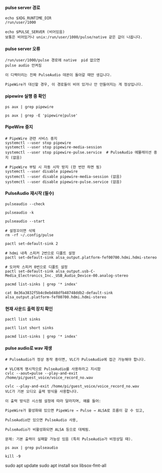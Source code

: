 #### pulse server 경로
```less
echo $XDG_RUNTIME_DIR
/run/user/1000

echo $PULSE_SERVER (비어있음)
보통은 비어있거나 unix:/run/user/1000/pulse/native 같은 값이 나옵니다.
```

#### pulse server 오류
```less
/run/user/1000/pulse 경로에 native  pid 없으면
pulse audio 안켜짐

이 디렉터리는 진짜 PulseAudio 데몬이 돌아갈 때만 생깁니다.

PipeWire가 대신할 경우, 이 경로들이 비어 있거나 안 만들어지는 게 정상입니다.
```

#### pipewire 실행 중 확인
```less
ps aux | grep pipewire

ps aux | grep -E 'pipewire|pulse'
```

#### PipeWire 중지
```less
# PipeWire 관련 서비스 중지
systemctl --user stop pipewire
systemctl --user stop pipewire-media-session
systemctl --user stop pipewire-pulse.service  # PulseAudio 에뮬레이션 중지 (없음)

# PipeWire 부팅 시 자동 시작 방지 (한 번만 하면 됨)
systemctl --user disable pipewire
systemctl --user disable pipewire-media-session (없음)
systemctl --user disable pipewire-pulse.service (없음)
```

#### PulseAudio 재시작 (필수)
```less
pulseaudio --check

pulseaudio -k

pulseaudio --start

# 설정꼬이면 삭제
rm -rf ~/.config/pulse

pactl set-default-sink 2

# hdmi 내측 스피커 2번으로 디폴트 설정
pactl set-default-sink alsa_output.platform-fef00700.hdmi.hdmi-stereo

# 도어락 스피커 0번으로 디폴트 설정
pactl set-default-sink alsa_output.usb-C-Media_Electronics_Inc._USB_Audio_Device-00.analog-stereo

pacmd list-sinks | grep '* index'

cat 8e36a3832f5b4c0ebd48dfb48748ddb2-default-sink
alsa_output.platform-fef00700.hdmi.hdmi-stereo
```

#### 현재 사운드 출력 장치 확인
```less
pactl list sinks

pactl list short sinks

pacmd list-sinks | grep '* index'
```

#### pulse audio로 wav 재생
```less
# PulseAudio가 정상 동작 중이면, VLC가 PulseAudio에 접근 가능해야 합니다.

# VLC에게 명시적으로 PulseAudio를 사용하라고 지시함
cvlc --aout=pulse --play-and-exit /home/pi/guest_voice/voice_record_no.wav
```

```less
cvlc --play-and-exit /home/pi/guest_voice/voice_record_no.wav
VLC가 기본 오디오 출력 방식을 사용합니다.

이 출력 방식은 시스템 설정에 따라 달라지며, 예를 들어:

PipeWire가 활성화돼 있으면 PipeWire → Pulse → ALSA로 흐름이 갈 수 있고,

PulseAudio만 있으면 PulseAudio 사용,

PulseAudio가 비활성화되면 ALSA 등으로 대체됨.

문제: 기본 출력이 실패할 가능성 있음 (특히 PulseAudio가 비정상일 때).
```

```less
ps aux | grep pulseaudio

kill -9
```



sudo apt update
sudo apt install sox libsox-fmt-all









